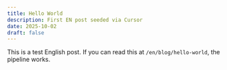 ```yaml
---
title: Hello World
description: First EN post seeded via Cursor
date: 2025-10-02
draft: false
---
```

This is a test English post. If you can read this at `/en/blog/hello-world`, the pipeline works.